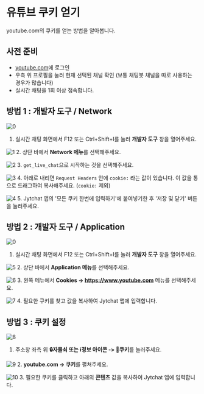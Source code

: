 유튜브 쿠키 얻기
=

youtube.com의 쿠키를 얻는 방법을 알아봅니다.

사전 준비
-
* [youtube.com](https://www.youtube.com)에 로그인
* 우측 위 프로필을 눌러 현재 선택된 채널 확인 (보통 채팅봇 채널을 따로 사용하는 경우가 많습니다)
* 실시간 채팅을 1회 이상 접속합니다.

방법 1 : 개발자 도구 / Network
-
![0](0.png)
1. 실시간 채팅 화면에서 F12 또는 Ctrl+Shift+I를 눌러 **개발자 도구** 창을 열어주세요.

![1](1.png)
2. 상단 바에서 **Network 메뉴**를 선택해주세요.

![2](2.png)
3. `get_live_chat`으로 시작하는 것을 선택해주세요.

![3](3.png)
4. 아래로 내리면 `Request Headers` 안에 `cookie:` 라는 값이 있습니다. 이 값을 통으로 드래그하여 복사해주세요. (`cookie:` 제외)

![4](4.png)
5. Jytchat 앱의 '모든 쿠키 한번에 입력하기'에 붙여넣기한 후 '저장 및 닫기' 버튼을 눌러주세요.

방법 2 : 개발자 도구 / Application
-

![0](0.png)
1. 실시간 채팅 화면에서 F12 또는 Ctrl+Shift+I를 눌러 **개발자 도구** 창을 열어주세요.

![5](5.png)
2. 상단 바에서 **Application 메뉴**를 선택해주세요.

![6](6.png)
3. 왼쪽 메뉴에서 **Cookies -> https://www.youtube.com** 메뉴를 선택해주세요.

![7](7.png)
4. 필요한 쿠키를 찾고 값을 복사하여 Jytchat 앱에 입력합니다.

방법 3 : 쿠키 설정
-

![8](8.png)
1. 주소창 좌측 위 **🔒자물쇠 또는 ℹ정보 아이콘 -> 🍪쿠키**를 눌러주세요.

![9](9.png)
2. **youtube.com -> 쿠키**를 펼쳐주세요.

![10](10.png)
3. 필요한 쿠키를 클릭하고 아래의 **콘텐츠** 값을 복사하여 Jytchat 앱에 입력합니다.